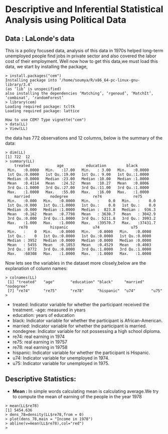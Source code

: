 # Descriptive and Inferential Statistical Analysis using Political Data  

## Data : LaLonde's data  
This is a policy focused data, analysis of this data in 1970s helped long-term unemployed people find jobs in private sector and also covered the labor cost of their employment. Well now how to get this data,we must load this data, we start by installing the package,  
```
> install.packages("cem")
Installing package into ‘/home/soumya/R/x86_64-pc-linux-gnu-library/3.4’
(as ‘lib’ is unspecified)
also installing the dependencies ‘Matching’, ‘rgenoud’, ‘MatchIt’, ‘combinat’, ‘randomForest’
> library(cem)
Loading required package: tcltk
Loading required package: lattice

How to use CEM? Type vignette("cem")
> data(LL)
> View(LL)
```  
the data has 772 observations and 12 columns, below is the summary of the data:  
```
> dim(LL)
[1] 722  12
> summary(LL)
    treated            age          education         black       
 Min.   :0.0000   Min.   :17.00   Min.   : 3.00   Min.   :0.0000  
 1st Qu.:0.0000   1st Qu.:19.00   1st Qu.: 9.00   1st Qu.:1.0000  
 Median :0.0000   Median :23.00   Median :10.00   Median :1.0000  
 Mean   :0.4114   Mean   :24.52   Mean   :10.27   Mean   :0.8006  
 3rd Qu.:1.0000   3rd Qu.:27.00   3rd Qu.:11.00   3rd Qu.:1.0000  
 Max.   :1.0000   Max.   :55.00   Max.   :16.00   Max.   :1.0000  
    married         nodegree           re74              re75        
 Min.   :0.000   Min.   :0.0000   Min.   :    0.0   Min.   :    0.0  
 1st Qu.:0.000   1st Qu.:1.0000   1st Qu.:    0.0   1st Qu.:    0.0  
 Median :0.000   Median :1.0000   Median :  823.8   Median :  936.3  
 Mean   :0.162   Mean   :0.7798   Mean   : 3630.7   Mean   : 3042.9  
 3rd Qu.:0.000   3rd Qu.:1.0000   3rd Qu.: 5211.8   3rd Qu.: 3993.2  
 Max.   :1.000   Max.   :1.0000   Max.   :39570.7   Max.   :37431.7  
      re78          hispanic           u74              u75        
 Min.   :    0   Min.   :0.0000   Min.   :0.0000   Min.   :0.0000  
 1st Qu.:    0   1st Qu.:0.0000   1st Qu.:0.0000   1st Qu.:0.0000  
 Median : 3952   Median :0.0000   Median :0.0000   Median :0.0000  
 Mean   : 5455   Mean   :0.1053   Mean   :0.4529   Mean   :0.4003  
 3rd Qu.: 8772   3rd Qu.:0.0000   3rd Qu.:1.0000   3rd Qu.:1.0000  
 Max.   :60308   Max.   :1.0000   Max.   :1.0000   Max.   :1.0000  

```  
Now lets see the variables in the dataset more closely,below are the explanation of column names:  
```
> colnames(LL)
 [1] "treated"   "age"       "education" "black"     "married"   "nodegree" 
 [7] "re74"      "re75"      "re78"      "hispanic"  "u74"       "u75"      
> 
```
- treated: Indicator variable for whether the participant received the treatment.
-age: measured in years
- education: years of education
- black: Indicator variable for whether the participant is African-American.
- married: Indicator variable for whether the participant is married.
- nondegree: Indicator variable for not possessing a high school diploma.
- re74: real earning in 1974
- re75: real earning in 19757
- re78: real earning in 19758 
- hispanic: Indicator variable for whether the participant is Hispanic.
- u74: Indicator variable for unemployed in 1974.
- u75: Indicator variable for unemployed in 1975.  

## Descriptive Statistics:  

- **Mean :**  In simple words calculating mean is calculating average.We try to compute the mean of earning of the people in the year 1978  
```
> mean(LL$re78)
[1] 5454.636
> dens_78=density(LL$re78,from = 0)
> plot(dens_78,main = "Income in 1978")
> abline(v=mean(LL$re78),col="red")
> 
```





